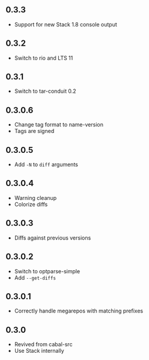 ## 0.3.3

* Support for new Stack 1.8 console output

## 0.3.2

* Switch to rio and LTS 11

## 0.3.1

* Switch to tar-conduit 0.2

## 0.3.0.6

* Change tag format to name-version
* Tags are signed

## 0.3.0.5

* Add `-N` to `diff` arguments

## 0.3.0.4

* Warning cleanup
* Colorize diffs

## 0.3.0.3

* Diffs against previous versions

## 0.3.0.2

* Switch to optparse-simple
* Add `--get-diffs`

## 0.3.0.1

* Correctly handle megarepos with matching prefixes

## 0.3.0

* Revived from cabal-src
* Use Stack internally
